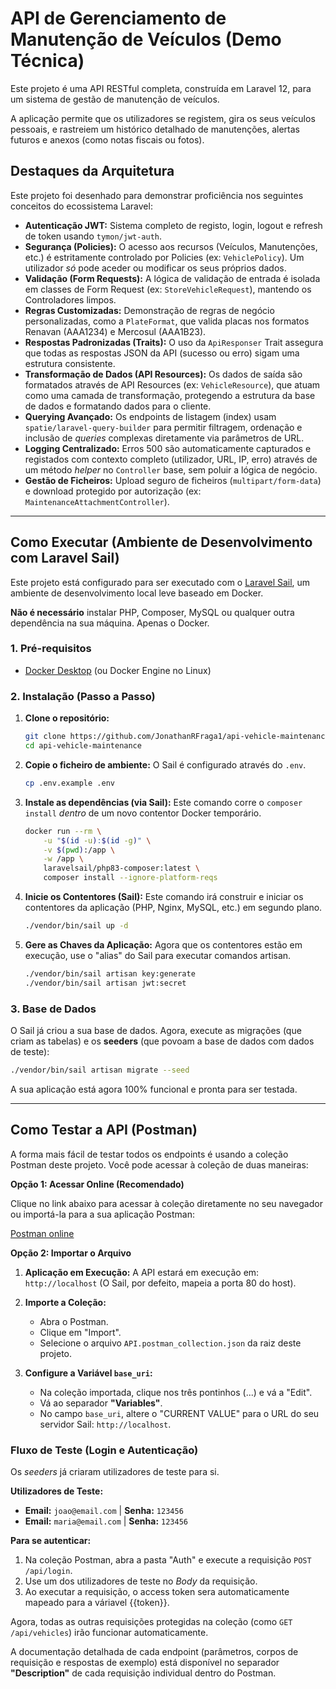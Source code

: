 # API de Gerenciamento de Manutenção de Veículos (Demo Técnica)

Este projeto é uma API RESTful completa, construída em Laravel 12, para um sistema de gestão de manutenção de veículos.

A aplicação permite que os utilizadores se registem, gira os seus veículos pessoais, e rastreiem um histórico detalhado de manutenções, alertas futuros e anexos (como notas fiscais ou fotos).

## Destaques da Arquitetura

Este projeto foi desenhado para demonstrar proficiência nos seguintes conceitos do ecossistema Laravel:

  * **Autenticação JWT:** Sistema completo de registo, login, logout e refresh de token usando `tymon/jwt-auth`.
  * **Segurança (Policies):** O acesso aos recursos (Veículos, Manutenções, etc.) é estritamente controlado por Policies (ex: `VehiclePolicy`). Um utilizador *só* pode aceder ou modificar os seus próprios dados.
  * **Validação (Form Requests):** A lógica de validação de entrada é isolada em classes de Form Request (ex: `StoreVehicleRequest`), mantendo os Controladores limpos.
  * **Regras Customizadas:** Demonstração de regras de negócio personalizadas, como a `PlateFormat`, que valida placas nos formatos Renavan (AAA1234) e Mercosul (AAA1B23).
  * **Respostas Padronizadas (Traits):** O uso da `ApiResponser` Trait assegura que todas as respostas JSON da API (sucesso ou erro) sigam uma estrutura consistente.
  * **Transformação de Dados (API Resources):** Os dados de saída são formatados através de API Resources (ex: `VehicleResource`), que atuam como uma camada de transformação, protegendo a estrutura da base de dados e formatando dados para o cliente.
  * **Querying Avançado:** Os endpoints de listagem (index) usam `spatie/laravel-query-builder` para permitir filtragem, ordenação e inclusão de *queries* complexas diretamente via parâmetros de URL.
  * **Logging Centralizado:** Erros 500 são automaticamente capturados e registados com contexto completo (utilizador, URL, IP, erro) através de um método *helper* no `Controller` base, sem poluir a lógica de negócio.
  * **Gestão de Ficheiros:** Upload seguro de ficheiros (`multipart/form-data`) e download protegido por autorização (ex: `MaintenanceAttachmentController`).

-----

## Como Executar (Ambiente de Desenvolvimento com Laravel Sail)

Este projeto está configurado para ser executado com o [Laravel Sail](https://laravel.com/docs/sail), um ambiente de desenvolvimento local leve baseado em Docker.

**Não é necessário** instalar PHP, Composer, MySQL ou qualquer outra dependência na sua máquina. Apenas o Docker.

### 1\. Pré-requisitos

  * [Docker Desktop](https://www.docker.com/products/docker-desktop/) (ou Docker Engine no Linux)

### 2\. Instalação (Passo a Passo)

1.  **Clone o repositório:**

    ```bash
    git clone https://github.com/JonathanRFraga1/api-vehicle-maintenance.git
    cd api-vehicle-maintenance
    ```

2.  **Copie o ficheiro de ambiente:**
    O Sail é configurado através do `.env`.

    ```bash
    cp .env.example .env
    ```

3.  **Instale as dependências (via Sail):**
    Este comando corre o `composer install` *dentro* de um novo contentor Docker temporário.

    ```bash
    docker run --rm \
        -u "$(id -u):$(id -g)" \
        -v $(pwd):/app \
        -w /app \
        laravelsail/php83-composer:latest \
        composer install --ignore-platform-reqs
    ```

4.  **Inicie os Contentores (Sail):**
    Este comando irá construir e iniciar os contentores da aplicação (PHP, Nginx, MySQL, etc.) em segundo plano.

    ```bash
    ./vendor/bin/sail up -d
    ```

5.  **Gere as Chaves da Aplicação:**
    Agora que os contentores estão em execução, use o "alias" do Sail para executar comandos artisan.

    ```bash
    ./vendor/bin/sail artisan key:generate
    ./vendor/bin/sail artisan jwt:secret
    ```

### 3\. Base de Dados

O Sail já criou a sua base de dados. Agora, execute as migrações (que criam as tabelas) e os **seeders** (que povoam a base de dados com dados de teste):

```bash
./vendor/bin/sail artisan migrate --seed
```

A sua aplicação está agora 100% funcional e pronta para ser testada.

-----

## Como Testar a API (Postman)

A forma mais fácil de testar todos os endpoints é usando a coleção Postman deste projeto. Você pode acessar à coleção de duas maneiras:

**Opção 1: Acessar Online (Recomendado)**

Clique no link abaixo para acessar à coleção diretamente no seu navegador ou importá-la para a sua aplicação Postman:

[Postman online](https://www.postman.com/cloudy-firefly-986210/workspace/api-vehicle-maintenance/collection/20098354-aa37532c-d79c-4590-b473-8d7b4910eeef?action=share&source=collection_link&creator=20098354)

**Opção 2: Importar o Arquivo**

1.  **Aplicação em Execução:**
    A API estará em execução em: `http://localhost` (O Sail, por defeito, mapeia a porta 80 do host).

2.  **Importe a Coleção:**

      * Abra o Postman.
      * Clique em "Import".
      * Selecione o arquivo `API.postman_collection.json` da raiz deste projeto.

3.  **Configure a Variável `base_uri`:**

      * Na coleção importada, clique nos três pontinhos (...) e vá a "Edit".
      * Vá ao separador **"Variables"**.
      * No campo `base_uri`, altere o "CURRENT VALUE" para o URL do seu servidor Sail: `http://localhost`.

### Fluxo de Teste (Login e Autenticação)

Os *seeders* já criaram utilizadores de teste para si.

**Utilizadores de Teste:**

  * **Email:** `joao@email.com` | **Senha:** `123456`
  * **Email:** `maria@email.com` | **Senha:** `123456`

**Para se autenticar:**

1.  Na coleção Postman, abra a pasta "Auth" e execute a requisição `POST /api/login`.
2.  Use um dos utilizadores de teste no *Body* da requisição.
3.  Ao executar a requisição, o access token sera automaticamente mapeado para a váriavel {{token}}.

Agora, todas as outras requisições protegidas na coleção (como `GET /api/vehicles`) irão funcionar automaticamente.

A documentação detalhada de cada endpoint (parâmetros, corpos de requisição e respostas de exemplo) está disponível no separador **"Description"** de cada requisição individual dentro do Postman.
